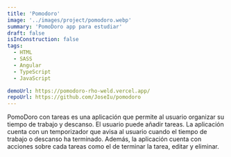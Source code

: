 ```yaml
---
title: 'Pomodoro'
image: '../images/project/pomodoro.webp'
summary: 'PomoDoro app para estudiar'
draft: false
isInConstruction: false
tags:
  - HTML
  - SASS
  - Angular
  - TypeScript
  - JavaScript

demoUrl: https://pomodoro-rho-weld.vercel.app/
repoUrl: https://github.com/JoseIu/pomodoro
---
```


PomoDoro con tareas es una aplicación que permite al usuario organizar su tiempo de trabajo y descanso. El usuario puede añadir tareas. La aplicación cuenta con un temporizador que avisa al usuario cuando el tiempo de trabajo o descanso ha terminado. Además, la aplicación cuenta con acciones sobre cada tareas como el de terminar la tarea, editar y eliminar.
